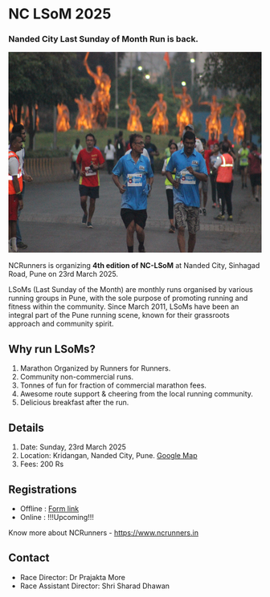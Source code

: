 # NC LSoM 2025
### Nanded City Last Sunday of Month Run is back.

<a  href="./assets/images/ncrunners_dc.jpg"><img src="./assets/images/ncrunners_dc.jpg" height="400px"></a>

NCRunners is organizing **4th edition of NC-LSoM** at Nanded City, Sinhagad Road,
Pune on 23rd March 2025.

LSoMs (Last Sunday of the Month) are monthly runs organised by various running groups in Pune, with the sole purpose of promoting running and fitness within the community. Since March 2011, LSoMs have been an integral part of the Pune running scene, known for their grassroots approach and community spirit.

## Why run LSoMs?

1. Marathon Organized by Runners for Runners.
2. Community non-commercial runs.
3. Tonnes of fun for fraction of commercial marathon fees.
4. Awesome route support & cheering from the local running community.
5. Delicious breakfast after the run.

## Details

1. Date: Sunday, 23rd March 2025
2. Location: Kridangan, Nanded City, Pune. [Google Map](https://maps.app.goo.gl/jvt5iZfSX7TX1U3P6)
3. Fees: 200 Rs

## Registrations

* Offline : [Form link](https://forms.gle/Ke6ZNfP6c3do121u9)
* Online  : !!!Upcoming!!!

Know more about NCRunners - https://www.ncrunners.in

## Contact
* Race Director: Dr Prajakta More
* Race Assistant Director: Shri Sharad Dhawan
